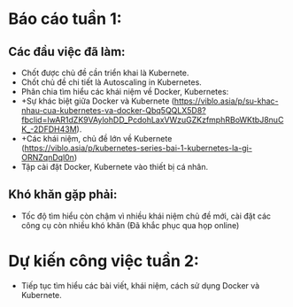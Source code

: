 # Báo cáo tuần 1:
## Các đầu việc đã làm:
  + Chốt được chủ đề cần triển khai là Kubernete.
  + Chốt chủ đề chi tiết là Autoscaling in Kubernetes.
  + Phân chia tìm hiểu các khái niệm về Docker, Kubernetes:
  + +Sự khác biệt giữa Docker và Kubernete (https://viblo.asia/p/su-khac-nhau-cua-kubernetes-va-docker-Qbq5QQLX5D8?fbclid=IwAR1dZK9VAylohDD_PcdohLaxVWzuGZKzfmphRBoWKtbJ8nuCK_-2DFDH43M).
  + +Các khái niệm, chủ đề lớn về Kubernete (https://viblo.asia/p/kubernetes-series-bai-1-kubernetes-la-gi-ORNZqnDql0n)
  + Tập cài đặt Docker, Kubernete vào thiết bị cá nhân.
## Khó khăn gặp phải:
  + Tốc độ tìm hiểu còn chậm vì nhiều khái niệm chủ đề mới, cài đặt các công cụ còn nhiều khó khăn (Đã khắc phục qua họp online)
# Dự kiến công việc tuần 2:
  + Tiếp tục tìm hiểu các bài viết, khái niệm, cách sử dụng Docker và Kubernete.

  
  
